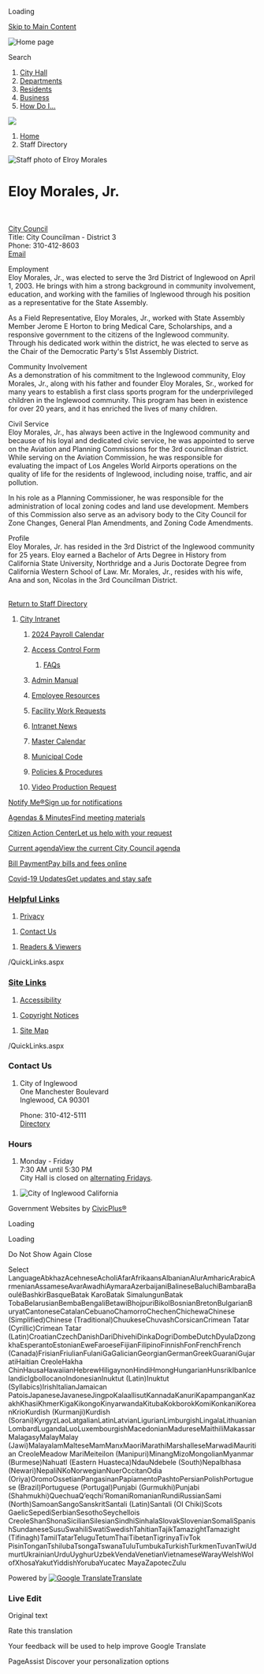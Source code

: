 Loading

[Skip to Main Content](https://www.cityofinglewood.org/directory.aspx?EID=104%2F)

![Home page](https://www.cityofinglewood.org/ImageRepository/Document?documentID=17414)

Search

1. [City Hall](https://www.cityofinglewood.org/27/City-Hall)
2. [Departments](https://www.cityofinglewood.org/101/Departments)
3. [Residents](https://www.cityofinglewood.org/31/Residents)
4. [Business](https://www.cityofinglewood.org/35/Business)
5. [How Do I...](https://www.cityofinglewood.org/9/How-Do-I)

<!--THE END-->

![](https://www.cityofinglewood.org/ImageRepository/Document?documentID=17412)

1. [Home](https://www.cityofinglewood.org)
2. Staff Directory

![Staff photo of Elroy Morales](https://www.cityofinglewood.org/images/CityDirectory/99/CouncilmanMorales4_2.jpg "Staff photo of Elroy Morales")

# Eloy Morales, Jr.

 

[City Council](https://www.cityofinglewood.org/Directory.aspx?DID=99)  
Title: City Councilman - District 3  
Phone: 310-412-8603  
[Email](mailto:EMorales@CityofInglewood.org)

Employment  
Eloy Morales, Jr., was elected to serve the 3rd District of Inglewood on April 1, 2003. He brings with him a strong background in community involvement, education, and working with the families of Inglewood through his position as a representative for the State Assembly.

As a Field Representative, Eloy Morales, Jr., worked with State Assembly Member Jerome E Horton to bring Medical Care, Scholarships, and a responsive government to the citizens of the Inglewood community. Through his dedicated work within the district, he was elected to serve as the Chair of the Democratic Party's 51st Assembly District.

Community Involvement  
As a demonstration of his commitment to the Inglewood community, Eloy Morales, Jr., along with his father and founder Eloy Morales, Sr., worked for many years to establish a first class sports program for the underprivileged children in the Inglewood community. This program has been in existence for over 20 years, and it has enriched the lives of many children.

Civil Service  
Eloy Morales, Jr., has always been active in the Inglewood community and because of his loyal and dedicated civic service, he was appointed to serve on the Aviation and Planning Commissions for the 3rd councilman district. While serving on the Aviation Commission, he was responsible for evaluating the impact of Los Angeles World Airports operations on the quality of life for the residents of Inglewood, including noise, traffic, and air pollution.

In his role as a Planning Commissioner, he was responsible for the administration of local zoning codes and land use development. Members of this Commission also serve as an advisory body to the City Council for Zone Changes, General Plan Amendments, and Zoning Code Amendments.

Profile  
Eloy Morales, Jr. has resided in the 3rd District of the Inglewood community for 25 years. Eloy earned a Bachelor of Arts Degree in History from California State University, Northridge and a Juris Doctorate Degree from California Western School of Law. Mr. Morales, Jr., resides with his wife, Ana and son, Nicolas in the 3rd Councilman District.  
 

[Return to Staff Directory](https://www.cityofinglewood.org/Directory.aspx)

1. [City Intranet](https://www.cityofinglewood.org/1249/City-Intranet)
   
   01. [2024 Payroll Calendar](https://www.cityofinglewood.org/DocumentCenter/View/20448/Pay-Schedule-2024)
   02. [Access Control Form](https://www.cityofinglewood.org/DocumentCenter/View/20447/Access_Card_Request_31)
       
       1. [FAQs](https://www.cityofinglewood.org/1882/FAQs)
   03. [Admin Manual](https://www.cityofinglewood.org/DocumentCenter/View/20446/Administrative-Manual)
   04. [Employee Resources](https://www.cityofinglewood.org/1879/Employee-Resources)
   05. [Facility Work Requests](https://inglewood.portal.iworq.net/portalhome/inglewood)
   06. [Intranet News](https://www.cityofinglewood.org/CivicAlerts.aspx?CID=26)
   07. [Master Calendar](https://www.cityofinglewood.org/calendar.aspx?CID=37)
   08. [Municipal Code](https://ecode360.com/IN4942)
   09. [Policies &amp; Procedures](https://www.cityofinglewood.org/1885/Policies-Procedures)
   10. [Video Production Request](https://www.cityofinglewood.org/DocumentCenter/View/20455/Video-Production-Request)

[Notify Me®Sign up for notifications](https://www.cityofinglewood.org/list.aspx)

[Agendas &amp; MinutesFind meeting materials](https://www.cityofinglewood.org/agendacenter)

[Citizen Action CenterLet us help with your request](https://www.cityofinglewood.org/requesttracker.aspx)

[Current agendaView the current City Council agenda](https://www.cityofinglewood.org/AgendaCenter/MostRecent/City-Council-3-3)

[Bill PaymentPay bills and fees online](https://www.cityofinglewood.org/131/Online-Payments)

[Covid-19 UpdatesGet updates and stay safe](https://www.cityofinglewood.org/1345/COVID-19)

### [Helpful Links](https://www.cityofinglewood.org/QuickLinks.aspx?CID=13)

1. [Privacy](https://www.cityofinglewood.org)

<!--THE END-->

1. [Contact Us](https://www.cityofinglewood.org/directory.aspx)

<!--THE END-->

1. [Readers &amp; Viewers](https://www.cityofinglewood.org)

/QuickLinks.aspx

### [Site Links](https://www.cityofinglewood.org/QuickLinks.aspx?CID=14)

1. [Accessibility](https://www.cityofinglewood.org/Accessibility)

<!--THE END-->

1. [Copyright Notices](https://www.cityofinglewood.org/site/copyright)

<!--THE END-->

1. [Site Map](https://www.cityofinglewood.org/sitemap)

/QuickLinks.aspx

### Contact Us

1. City of Inglewood  
   One Manchester Boulevard  
   Inglewood, CA 90301
   
   Phone: 310-412-5111  
   [Directory](https://www.cityofinglewood.org/Directory.aspx)

### Hours

1. Monday - Friday   
   7:30 AM until 5:30 PM   
   City Hall is closed on [alternating Fridays](https://www.cityofinglewood.org/642).

<!--THE END-->

1. ![City of Inglewood California](https://www.cityofinglewood.org/ImageRepository/Document?documentId=17423)

Government Websites by [CivicPlus®](https://connect.civicplus.com/referral)

Loading

Loading

Do Not Show Again Close

Select LanguageAbkhazAcehneseAcholiAfarAfrikaansAlbanianAlurAmharicArabicArmenianAssameseAvarAwadhiAymaraAzerbaijaniBalineseBaluchiBambaraBaouléBashkirBasqueBatak KaroBatak SimalungunBatak TobaBelarusianBembaBengaliBetawiBhojpuriBikolBosnianBretonBulgarianBuryatCantoneseCatalanCebuanoChamorroChechenChichewaChinese (Simplified)Chinese (Traditional)ChuukeseChuvashCorsicanCrimean Tatar (Cyrillic)Crimean Tatar (Latin)CroatianCzechDanishDariDhivehiDinkaDogriDombeDutchDyulaDzongkhaEsperantoEstonianEweFaroeseFijianFilipinoFinnishFonFrenchFrench (Canada)FrisianFriulianFulaniGaGalicianGeorgianGermanGreekGuaraniGujaratiHaitian CreoleHakha ChinHausaHawaiianHebrewHiligaynonHindiHmongHungarianHunsrikIbanIcelandicIgboIlocanoIndonesianInuktut (Latin)Inuktut (Syllabics)IrishItalianJamaican PatoisJapaneseJavaneseJingpoKalaallisutKannadaKanuriKapampanganKazakhKhasiKhmerKigaKikongoKinyarwandaKitubaKokborokKomiKonkaniKoreanKrioKurdish (Kurmanji)Kurdish (Sorani)KyrgyzLaoLatgalianLatinLatvianLigurianLimburgishLingalaLithuanianLombardLugandaLuoLuxembourgishMacedonianMadureseMaithiliMakassarMalagasyMalayMalay (Jawi)MalayalamMalteseMamManxMaoriMarathiMarshalleseMarwadiMauritian CreoleMeadow MariMeiteilon (Manipuri)MinangMizoMongolianMyanmar (Burmese)Nahuatl (Eastern Huasteca)NdauNdebele (South)Nepalbhasa (Newari)NepaliNKoNorwegianNuerOccitanOdia (Oriya)OromoOssetianPangasinanPapiamentoPashtoPersianPolishPortuguese (Brazil)Portuguese (Portugal)Punjabi (Gurmukhi)Punjabi (Shahmukhi)QuechuaQʼeqchiʼRomaniRomanianRundiRussianSami (North)SamoanSangoSanskritSantali (Latin)Santali (Ol Chiki)Scots GaelicSepediSerbianSesothoSeychellois CreoleShanShonaSicilianSilesianSindhiSinhalaSlovakSlovenianSomaliSpanishSundaneseSusuSwahiliSwatiSwedishTahitianTajikTamazightTamazight (Tifinagh)TamilTatarTeluguTetumThaiTibetanTigrinyaTivTok PisinTonganTshilubaTsongaTswanaTuluTumbukaTurkishTurkmenTuvanTwiUdmurtUkrainianUrduUyghurUzbekVendaVenetianVietnameseWarayWelshWolofXhosaYakutYiddishYorubaYucatec MayaZapotecZulu

Powered by [![Google Translate](https://www.gstatic.com/images/branding/googlelogo/1x/googlelogo_color_42x16dp.png)Translate](https://translate.google.com)

### Live Edit

Original text

Rate this translation

Your feedback will be used to help improve Google Translate

PageAssist Discover your personalization options